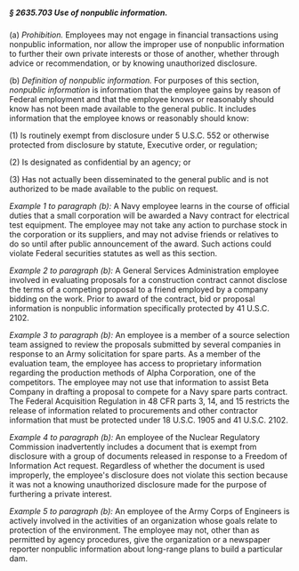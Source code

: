 ##### § 2635.703 Use of nonpublic information. #####

(a) *Prohibition.* Employees may not engage in financial transactions using nonpublic information, nor allow the improper use of nonpublic information to further their own private interests or those of another, whether through advice or recommendation, or by knowing unauthorized disclosure.

(b) *Definition of nonpublic information.* For purposes of this section, *nonpublic information* is information that the employee gains by reason of Federal employment and that the employee knows or reasonably should know has not been made available to the general public. It includes information that the employee knows or reasonably should know:

(1) Is routinely exempt from disclosure under 5 U.S.C. 552 or otherwise protected from disclosure by statute, Executive order, or regulation;

(2) Is designated as confidential by an agency; or

(3) Has not actually been disseminated to the general public and is not authorized to be made available to the public on request.

*Example 1 to paragraph (b):* A Navy employee learns in the course of official duties that a small corporation will be awarded a Navy contract for electrical test equipment. The employee may not take any action to purchase stock in the corporation or its suppliers, and may not advise friends or relatives to do so until after public announcement of the award. Such actions could violate Federal securities statutes as well as this section.

*Example 2 to paragraph (b):* A General Services Administration employee involved in evaluating proposals for a construction contract cannot disclose the terms of a competing proposal to a friend employed by a company bidding on the work. Prior to award of the contract, bid or proposal information is nonpublic information specifically protected by 41 U.S.C. 2102.

*Example 3 to paragraph (b):* An employee is a member of a source selection team assigned to review the proposals submitted by several companies in response to an Army solicitation for spare parts. As a member of the evaluation team, the employee has access to proprietary information regarding the production methods of Alpha Corporation, one of the competitors. The employee may not use that information to assist Beta Company in drafting a proposal to compete for a Navy spare parts contract. The Federal Acquisition Regulation in 48 CFR parts 3, 14, and 15 restricts the release of information related to procurements and other contractor information that must be protected under 18 U.S.C. 1905 and 41 U.S.C. 2102.

*Example 4 to paragraph (b):* An employee of the Nuclear Regulatory Commission inadvertently includes a document that is exempt from disclosure with a group of documents released in response to a Freedom of Information Act request. Regardless of whether the document is used improperly, the employee's disclosure does not violate this section because it was not a knowing unauthorized disclosure made for the purpose of furthering a private interest.

*Example 5 to paragraph (b):* An employee of the Army Corps of Engineers is actively involved in the activities of an organization whose goals relate to protection of the environment. The employee may not, other than as permitted by agency procedures, give the organization or a newspaper reporter nonpublic information about long-range plans to build a particular dam.